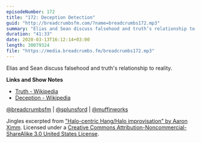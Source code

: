 ```yaml
---
episodeNumber: 172
title: "172: Deception Detection"
guid: "http://breadcrumbsfm.com/?name=breadcrumbs172.mp3"
summary: "Elias and Sean discuss falsehood and truth’s relationship to reality."
duration: "41:33"
date: 2020-03-13T16:12:14+03:00
length: 30079324
file: "https://media.breadcrumbs.fm/breadcrumbs172.mp3"
---
```

Elias and Sean discuss falsehood and truth's relationship to reality.

**Links and Show Notes**
- [Truth - Wikipedia](https://en.wikipedia.org/wiki/Truth)
- [Deception - Wikipedia](https://en.wikipedia.org/wiki/Deception)

[@breadcrumbsfm](https://twitter.com/breadcrumbsfm) | [@splunsford](https://twitter.com/splunsford) | [@muffinworks](https://twitter.com/muffinworks)

Jingles excerpted from ["Halo-centric Hang/Halo improvisation" by Aaron Ximm](http://freemusicarchive.org/music/aaron_ximm/handpans_and_the_hang/). Licensed under a [Creative Commons Attribution-Noncommercial-ShareAlike 3.0 United States License](http://creativecommons.org/licenses/by-nc-sa/3.0/us/).